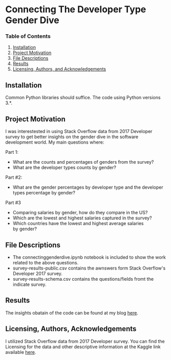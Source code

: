 # Connecting The Developer Type Gender Dive
 
### Table of Contents

1. [Installation](#installation)
2. [Project Motivation](#motivation)
3. [File Descriptions](#files)
4. [Results](#results)
5. [Licensing, Authors, and Acknowledgements](#licensing)

## Installation <a name="installation"></a>

Common Python libraries should suffice.  The code using Python versions 3.*.

## Project Motivation<a name="motivation"></a>

I was interestested in using Stack Overflow data from 2017 Developer survey to get better insights on the gender dive in the software development world. My main questions where:

Part 1:
- What are the counts and percentages of genders from the survey?
- What are the developer types counts by gender?
 
Part #2:
- What are the gender percentages by developer type and the developer types percentage by gender?

Part #3
- Comparing salaries by gender, how do they compare in the US? 
- Which are the lowest and highest salaries captured in the survey?
- Which countries have the lowest and highest average salaries by gender?

## File Descriptions <a name="files"></a>

- The connectinggenderdive.ipynb notebook is included to show the work related to the above questions. 
- survey-results-public.csv contains the awnswers form Stack Overflow's Developer 2017 survey.
- survey-results-schema.csv contains the questions/fields fromt the indicate survey.

## Results<a name="results"></a>

The insights obatain of the code can be found at my blog [here](https://medium.com/@nadiaolemma/connecting-the-developer-type-gender-dive-83fdecc319ef).

## Licensing, Authors, Acknowledgements<a name="licensing"></a>

I utilized Stack Overflow data from 2017 Developer survey. You can find the Licensing for the data and other descriptive information at the Kaggle link available [here](https://www.kaggle.com/stackoverflow/so-survey-2017/data).  
